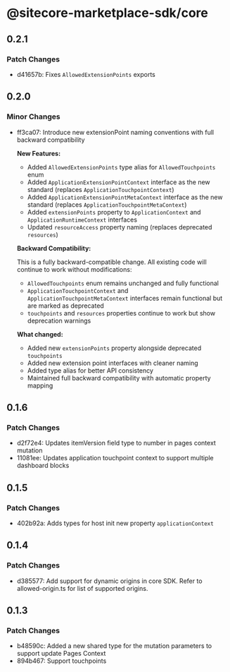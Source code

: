 # @sitecore-marketplace-sdk/core

## 0.2.1

### Patch Changes

- d41657b: Fixes `AllowedExtensionPoints` exports

## 0.2.0

### Minor Changes

- ff3ca07: Introduce new extensionPoint naming conventions with full backward compatibility

  **New Features:**

  - Added `AllowedExtensionPoints` type alias for `AllowedTouchpoints` enum
  - Added `ApplicationExtensionPointContext` interface as the new standard (replaces `ApplicationTouchpointContext`)
  - Added `ApplicationExtensionPointMetaContext` interface as the new standard (replaces `ApplicationTouchpointMetaContext`)
  - Added `extensionPoints` property to `ApplicationContext` and `ApplicationRuntimeContext` interfaces
  - Updated `resourceAccess` property naming (replaces deprecated `resources`)

  **Backward Compatibility:**

  This is a fully backward-compatible change. All existing code will continue to work without modifications:

  - `AllowedTouchpoints` enum remains unchanged and fully functional
  - `ApplicationTouchpointContext` and `ApplicationTouchpointMetaContext` interfaces remain functional but are marked as deprecated
  - `touchpoints` and `resources` properties continue to work but show deprecation warnings

  **What changed:**

  - Added new `extensionPoints` property alongside deprecated `touchpoints`
  - Added new extension point interfaces with cleaner naming
  - Added type alias for better API consistency
  - Maintained full backward compatibility with automatic property mapping

## 0.1.6

### Patch Changes

- d2f72e4: Updates itemVersion field type to number in pages context mutation
- 11081ee: Updates application touchpoint context to support multiple dashboard blocks

## 0.1.5

### Patch Changes

- 402b92a: Adds types for host init new property `applicationContext`

## 0.1.4

### Patch Changes

- d385577: Add support for dynamic origins in core SDK. Refer to allowed-origin.ts for list of supported origins.

## 0.1.3

### Patch Changes

- b48590c: Added a new shared type for the mutation parameters to support update Pages Context
- 894b467: Support touchpoints
